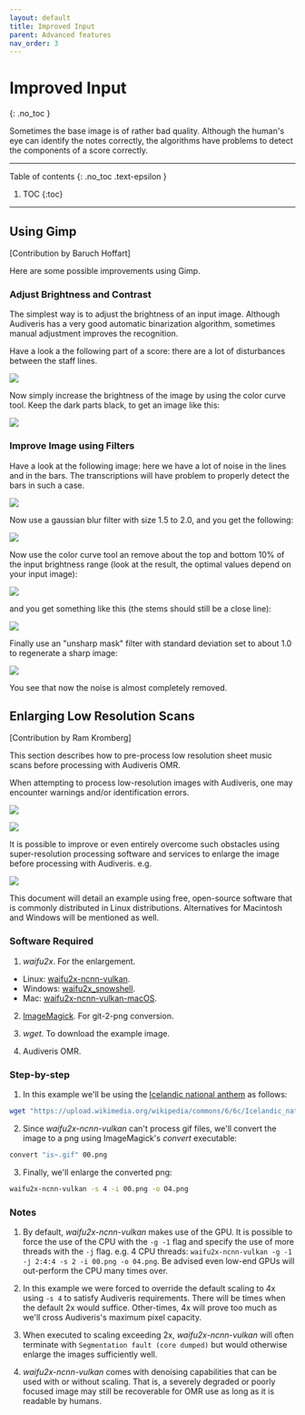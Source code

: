 ```yaml
---
layout: default
title: Improved Input
parent: Advanced features
nav_order: 3
---
```

# Improved Input
{: .no_toc }

Sometimes the base image is of rather bad quality.
Although the human's eye can identify the notes correctly, the algorithms have problems to detect
the components of a score correctly.

---
Table of contents
{: .no_toc .text-epsilon }
1. TOC
{:toc}
---

## Using Gimp

[Contribution by Baruch Hoffart]

Here are some possible improvements using Gimp.

### Adjust Brightness and Contrast

The simplest way is to adjust the brightness of an input image.
Although Audiveris has a very good automatic binarization algorithm, sometimes manual adjustment
improves the recognition.

Have a look a the following part of a score: there are a lot of disturbances between the staff lines.

![](../../assets/images/adjust_brightness_1.png)

Now simply increase the brightness of the image by using the color curve tool.
Keep the dark parts black, to get an image like this:

![](../../assets/images/adjust_brightness_2.png)

### Improve Image using Filters

Have a look at the following image: here we have a lot of noise in the lines and in the bars.
The transcriptions will have problem to properly detect the bars in such a case.

![](../../assets/images/adjust_filter_1.png)

Now use a gaussian blur filter with size 1.5 to 2.0, and you get the following:

![](../../assets/images/adjust_filter_2.png)

Now use the color curve tool an remove about the top and bottom 10% of the input brightness range
(look at the result, the optimal values depend on your input image):

![](../../assets/images/adjust_filter_brightness.png)

and you get something like this (the stems should still be a close line):

![](../../assets/images/adjust_filter_3.png)

Finally use an "unsharp mask" filter with standard deviation set to about 1.0 to regenerate a sharp image:

![](../../assets/images/adjust_filter_4.png)

You see that now the noise is almost completely removed.

## Enlarging Low Resolution Scans

[Contribution by Ram Kromberg]

This section describes how to pre-process low resolution sheet music scans before processing with Audiveris OMR.

When attempting to process low-resolution images with Audiveris, one may encounter warnings and/or identification errors.

![](../../assets/images/enlarge_warning_interline_value.png)


![](../../assets/images/enlarge_failed_omr.png)

It is possible to improve or even entirely overcome such obstacles using super-resolution processing software and services to enlarge the image before processing with Audiveris. e.g.

![](../../assets/images/enlarge_successful_omr.png)

This document will detail an example using free, open-source software that is commonly distributed in Linux distributions. Alternatives for Macintosh and Windows will be mentioned as well.

### Software Required

1. _waifu2x_. For the enlargement.

* Linux: [waifu2x-ncnn-vulkan](https://github.com/nihui/waifu2x-ncnn-vulkan).
* Windows: [waifu2x_snowshell](https://github.com/YukihoAA/waifu2x_snowshell).
* Mac: [waifu2x-ncnn-vulkan-macOS](https://github.com/moeoverflow/waifu2x-ncnn-vulkan-macOS).

2. [ImageMagick](https://imagemagick.org). For git-2-png conversion.

3. _wget_. To download the example image.

4. Audiveris OMR.

### Step-by-step

1. In this example we'll be using the [Icelandic national anthem](https://commons.wikimedia.org/wiki/File:Icelandic_national_anthem_sheet_music.gif) as follows:  
```bash
wget "https://upload.wikimedia.org/wikipedia/commons/6/6c/Icelandic_national_anthem_sheet_music.gif"
```

2. Since _waifu2x-ncnn-vulkan_ can't process gif files, we'll convert the image to a png using ImageMagick's _convert_ executable:  
```bash
convert "is~.gif" 00.png
```

3. Finally, we'll enlarge the converted png:  
```bash
waifu2x-ncnn-vulkan -s 4 -i 00.png -o O4.png
```

### Notes

1. By default, _waifu2x-ncnn-vulkan_ makes use of the GPU. It is possible to force the use of the CPU with the `-g -1` flag and specify the use of more threads with the `-j` flag. e.g. 4 CPU threads: `waifu2x-ncnn-vulkan -g -1 -j 2:4:4 -s 2 -i 00.png -o 04.png`.
Be advised even low-end GPUs will out-perform the CPU many times over.

2. In this example we were forced to override the default scaling to 4x using `-s 4` to satisfy Audiveris requirements. There will be times when the default 2x would suffice. Other-times, 4x will prove too much as we'll cross Audiveris's maximum pixel capacity.

3. When executed to scaling exceeding 2x, _waifu2x-ncnn-vulkan_ will often terminate with `Segmentation fault (core dumped)` but would otherwise enlarge the images sufficiently well.

4. _waifu2x-ncnn-vulkan_ comes with denoising capabilities that can be used with or without scaling.
That is, a severely degraded or poorly focused image may still be recoverable for OMR use
as long as it is readable by humans.
